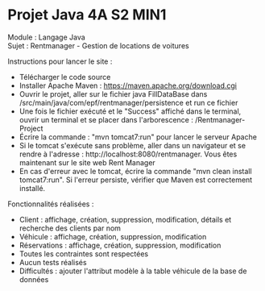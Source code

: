# Projet Java 4A S2 MIN1  


Module : Langage Java  
Sujet : Rentmanager - Gestion de locations de voitures  


Instructions pour lancer le site :  
- Télécharger le code source  
- Installer Apache Maven : https://maven.apache.org/download.cgi  
- Ouvrir le projet, aller sur le fichier java FillDataBase dans /src/main/java/com/epf/rentmanager/persistence et run ce fichier  
- Une fois le fichier exécuté et le "Success" affiché dans le terminal, ouvrir un terminal et se placer dans l'arborescence : /Rentmanager-Project  
- Écrire la commande : "mvn tomcat7:run" pour lancer le serveur Apache  
- Si le tomcat s'exécute sans problème, aller dans un navigateur et se rendre à l'adresse : http://localhost:8080/rentmanager. Vous êtes maintenant sur le site web Rent Manager  
- En cas d'erreur avec le tomcat, écrire la commande "mvn clean install tomcat7:run". Si l'erreur persiste, vérifier que Maven est correctement installé.
    
    
Fonctionnalités réalisées :
- Client : affichage, création, suppression, modification, détails et recherche des clients par nom
- Véhicule : affichage, création, suppression, modification
- Réservations : affichage, création, suppression, modification
- Toutes les contraintes sont respectées
- Aucun tests réalisés
- Difficultés : ajouter l'attribut modèle à la table véhicule de la base de données
